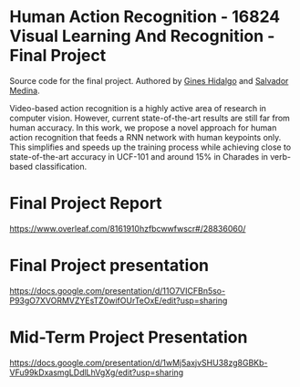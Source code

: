 # Human Action Recognition - 16824 Visual Learning And Recognition - Final Project
Source code for the final project. Authored by [Gines Hidalgo](https://www.linkedin.com/in/gineshidalgo/) and [Salvador Medina](https://www.linkedin.com/in/salmedina/).

Video-based action recognition is a highly active area of research in computer vision. However, current state-of-the-art results are still far from human accuracy. In this work, we propose a novel approach for human action recognition that feeds a RNN network with human keypoints only. This simplifies and speeds up the training process while achieving close to state-of-the-art accuracy in UCF-101 and around 15\% in Charades in verb-based classification.

# Final Project Report
https://www.overleaf.com/8161910hzfbcwwfwscr#/28836060/

# Final Project presentation
https://docs.google.com/presentation/d/11O7VICFBn5so-P93gO7XVORMVZYEsTZ0wifOUrTeOxE/edit?usp=sharing

# Mid-Term Project Presentation
https://docs.google.com/presentation/d/1wMj5axjvSHU38zg8GBKb-VFu99kDxasmgLDdlLhVgXg/edit?usp=sharing
